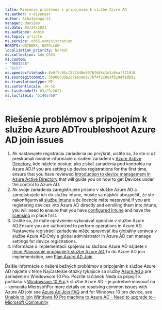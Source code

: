 ```yaml
---
title: Riešenie problémov s pripojením k službe Azure AD
ms.author: v-aiyengar
author: AshaIyengar21
manager: dansimp
ms.date: 03/24/2021
ms.audience: Admin
ms.topic: article
ms.service: o365-administration
ROBOTS: NOINDEX, NOFOLLOW
localization_priority: Normal
ms.collection: Adm_O365
ms.custom:
- "9003246"
- "6157"
ms.openlocfilehash: 0e9f7c95cf522340e9976f668c1d1a9eaff71910
ms.sourcegitcommit: db908b3da2c7a6508a77bf4f2c80afb294fadbd1
ms.translationtype: MT
ms.contentlocale: sk-SK
ms.lasthandoff: 03/29/2021
ms.locfileid: "51405760"
---
```

# <a name="troubleshoot-azure-ad-join-issues"></a><span data-ttu-id="75c46-102">Riešenie problémov s pripojením k službe Azure AD</span><span class="sxs-lookup"><span data-stu-id="75c46-102">Troubleshoot Azure AD join issues</span></span>

1. <span data-ttu-id="75c46-103">Ak nastavujete registráciu zariadenia po prvýkrát, uistite sa, že ste si už preskúmali úvodné informácie o riadení zariadení v [Azure Active Directory,](https://docs.microsoft.com/azure/active-directory/devices/overview) kde nájdete postup, ako získať zariadenia pod kontrolou na Azure AD.</span><span class="sxs-lookup"><span data-stu-id="75c46-103">If you are setting up device registrations for the first time, ensure that you have reviewed [Introduction to device management in Azure Active Directory](https://docs.microsoft.com/azure/active-directory/devices/overview) that will guide you on how to get Devices under the control to Azure AD.</span></span> 
1. <span data-ttu-id="75c46-104">Ak svoje zariadenia zaregistrujete priamo v službe Azure AD a zaregistrujete ich do služby Intune, [](https://docs.microsoft.com/mem/intune/fundamentals/licenses-assign) musíte sa najskôr ubezpečiť, že ste nakonfigurovali [službu Intune](https://docs.microsoft.com/mem/intune/enrollment/device-enrollment) a že licencie máte nastavené.</span><span class="sxs-lookup"><span data-stu-id="75c46-104">If you are registering devices into Azure AD directly and enrolling them into Intune, you will need to ensure that you have [configured Intune](https://docs.microsoft.com/mem/intune/enrollment/device-enrollment) and have the [licensing](https://docs.microsoft.com/mem/intune/fundamentals/licenses-assign) in place first.</span></span>
1. <span data-ttu-id="75c46-105">Uistite sa, že máte oprávnenie vykonávať operácie v službe Azure AD.</span><span class="sxs-lookup"><span data-stu-id="75c46-105">Ensure you are authorized to perform operations in Azure AD.</span></span> <span data-ttu-id="75c46-106">Nastavenia registrácií zariadenia môže spravovať iba globálny správca v službe Azure AD.</span><span class="sxs-lookup"><span data-stu-id="75c46-106">Only a global administrator in Azure AD can manage settings for device registrations.</span></span>
1. <span data-ttu-id="75c46-107">Informácie o implementácii spojenia so službou Azure AD nájdete v [téme Plánovanie pripájanie k službe Azure AD.](https://docs.microsoft.com/azure/active-directory/devices/azureadjoin-plan)</span><span class="sxs-lookup"><span data-stu-id="75c46-107">To do Azure AD join implementation, see [Plan Azure AD Join](https://docs.microsoft.com/azure/active-directory/devices/azureadjoin-plan).</span></span>

<span data-ttu-id="75c46-108">Ďalšie informácie o riešení bežných problémov s pripojením k službe Azure AD nájdete v téme Najčastejšie otázky týkajúce sa služby [Azure Ad a](https://docs.microsoft.com/azure/active-directory/devices/faq#azure-ad-join-faq) pre zariadenie s Windowsom 10 Pro. Pozrite si článok Nedá sa pripojiť k počítaču s [Windowsom 10 Pro](https://answers.microsoft.com/en-us/msoffice/forum/msoffice_install-mso_win10-mso_365hp/unable-to-join-windows-10-pro-machine-to-azure-ad/abb1ca7d-b317-45ec-a628-e1c10eae2900) k službe Azure AD – je potrebné inovovať na – komunita Microsoft</span><span class="sxs-lookup"><span data-stu-id="75c46-108">For more details on resolving  common issues with Azure AD join see [Azure Ad Join FAQ](https://docs.microsoft.com/azure/active-directory/devices/faq#azure-ad-join-faq) and for Windows 10 pro device, see [Unable to join Windows 10 Pro machine to Azure AD - Need to upgrade to - Microsoft Community](https://answers.microsoft.com/en-us/msoffice/forum/msoffice_install-mso_win10-mso_365hp/unable-to-join-windows-10-pro-machine-to-azure-ad/abb1ca7d-b317-45ec-a628-e1c10eae2900)</span></span>
